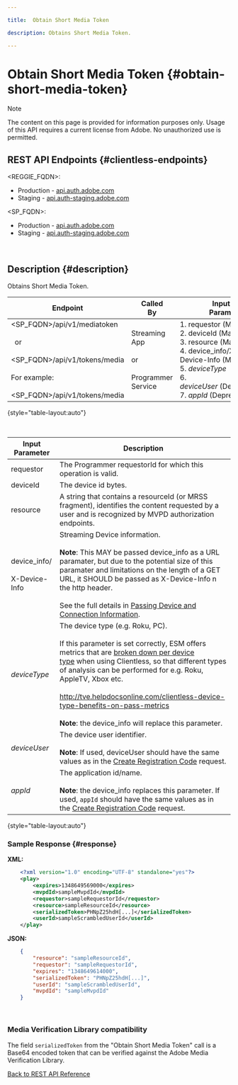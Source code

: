 ```yaml
---

title:  Obtain Short Media Token

description: Obtains Short Media Token.  

---
```


# Obtain Short Media Token {#obtain-short-media-token}

>[!NOTE]
>
>The content on this page is provided for information purposes only. Usage of this API requires a current license from Adobe. No unauthorized use is permitted.

## REST API Endpoints {#clientless-endpoints}

<REGGIE_FQDN>:

* Production - [api.auth.adobe.com](http://api.auth.adobe.com/)
* Staging - [api.auth-staging.adobe.com](http://api.auth-staging.adobe.com/)

<SP_FQDN>:

* Production - [api.auth.adobe.com](http://api.auth.adobe.com/)
* Staging - [api.auth-staging.adobe.com](http://api.auth-staging.adobe.com/)

</br>

## Description {#description}

Obtains Short Media Token.  

| Endpoint | Called  </br>By | Input   </br>Params | HTTP  </br>Method | Response | HTTP  </br>Response |
| --- | --- | --- | --- | --- | --- |
| <SP_FQDN>/api/v1/mediatoken</br></br>  or</br></br><SP_FQDN>/api/v1/tokens/media</br></br>For example:</br></br><SP_FQDN>/api/v1/tokens/media | Streaming App</br></br>or</br></br>Programmer Service | 1.  requestor (Mandatory)</br>2.  deviceId (Mandatory)</br>3.  resource (Mandatory)</br>4.  device_info/X-Device-Info (Mandatory)</br>5.  _deviceType_</br>6.  _deviceUser_ (Deprecated)</br>7.  _appId_ (Deprecated) | GET | XML or JSON containing an Base64 encoded media token or error details if unsuccessful. | 200 - Success  </br>403 - No Success |

{style="table-layout:auto"}

<!--
| Endpoint | Called  </br>By | Input   </br>Params | HTTP  </br>Method | Response | HTTP  </br>Response |
| --- | --- | --- | --- | --- | --- |
| `<SP_FQDN>/api/v1/mediatoken`</br></br>  or</br></br>`<SP_FQDN>/api/v1/tokens/media`</br></br>For example:</br></br>`<SP_FQDN>/api/v1/tokens/media` | Streaming App</br></br>or</br></br>Programmer Service | <ol><li>requestor (Mandatory)</l><li>deviceId (Mandatory)</li><li>resource (Mandatory)</li><li>device_info/X-Device-Info (Mandatory)</li><li>_deviceType_</li><li>_deviceUser_ (Deprecated)</li><li>_appId_ (Deprecated)</li></ol> | GET | XML or JSON containing an Base64 encoded media token or error details if unsuccessful. | 200 - Success  </br>403 - No Success |
-->

</br>
  
| Input Parameter | Description |
| --- | --- |
| requestor | The Programmer requestorId for which this operation is valid. |
| deviceId | The device id bytes. |
| resource | A string that contains a resourceId (or MRSS fragment), identifies the content requested by a user and is recognized by MVPD authorization endpoints. |
| device_info/</br></br>X-Device-Info | Streaming Device information.</br></br>**Note**: This MAY be passed device_info as a URL paramater, but due to the potential size of this paramater and limitations on the length of a GET URL, it SHOULD be passed as X-Device-Info n the http header. </br></br>See the full details in [Passing Device and Connection Information](http://tve.helpdocsonline.com/passing-device-information). |
| _deviceType_ | The device type (e.g. Roku, PC).</br></br>If this parameter is set correctly, ESM offers metrics that are [broken down per device type](http://tve.helpdocsonline.com/esm-overview$clientless_device_type) when using Clientless, so that different types of analysis can be performed for e.g. Roku, AppleTV, Xbox etc.</br></br>http://tve.helpdocsonline.com/clientless-device-type-benefits-on-pass-metrics</br></br>**Note**: the device_info will replace this parameter. |
| _deviceUser_ | The device user identifier.</br></br>**Note**: If used, deviceUser should have the same values as in the [Create Registration Code](http://tve.helpdocsonline.com/registration-code-request) request. |
| _appId_ | The application id/name. </br></br>**Note**: the device_info replaces this parameter. If used, `appId` should have the same values as in the [Create Registration Code](http://tve.helpdocsonline.com/create-registration-page-/-login-uri) request. |

{style="table-layout:auto"}

### Sample Response {#response}

**XML:**

```XML 
    <?xml version="1.0" encoding="UTF-8" standalone="yes"?>
    <play>
        <expires>1348649569000</expires>
        <mvpdId>sampleMvpdId</mvpdId>
        <requestor>sampleRequestorId</requestor>
        <resource>sampleResourceId</resource>
        <serializedToken>PHNpZ25hdH[...]</serializedToken>
        <userId>sampleScrambledUserId</userId>
    </play>
```



**JSON:**

```JSON 
    {
        "resource": "sampleResourceId",
        "requestor": "sampleRequestorId",
        "expires": "1348649614000",
        "serializedToken": "PHNpZ25hdH[...]",
        "userId": "sampleScrambledUserId",
        "mvpdId": "sampleMvpdId"
    }
```

 

### Media Verification Library compatibility

The field `serializedToken` from the "Obtain Short Media Token" call is
a Base64 encoded token that can be verified against the Adobe Media
Verification Library.

[Back to REST API Reference](http://tve.helpdocsonline.com/rest-api-reference)
